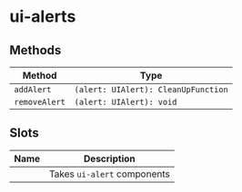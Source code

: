 # ui-alerts

## Methods

| Method        | Type                                |
|---------------|-------------------------------------|
| `addAlert`    | `(alert: UIAlert): CleanUpFunction` |
| `removeAlert` | `(alert: UIAlert): void`            |

## Slots

| Name | Description                 |
|------|-----------------------------|
|      | Takes `ui-alert` components |
